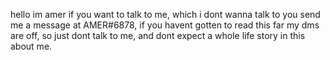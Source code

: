 hello im amer if you want to talk to me, which i dont wanna talk to you send me a message at AMER#6878, if you havent gotten to read this far my dms are off, so just dont talk to me, and dont expect a whole life story in this about me. 

<!---
AMERisAMER/AMERisAMER is a ✨ special ✨ repository because its `README.md` (this file) appears on your GitHub profile.
You can click the Preview link to take a look at your changes.
--->
